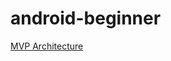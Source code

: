 # android-beginner

[MVP Architecture](https://www.geeksforgeeks.org/mvp-model-view-presenter-architecture-pattern-in-android-with-example/)
